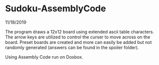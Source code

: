# Sudoku-AssemblyCode
11/18/2019

The program draws a 12x12 board using extended ascii table characters. The arrow keys are utilized to control the curser to move across on the board. Preset boards are created and more can easily be added but not randomly generated (answers can be found in the spoiler folder). 

Using Assembly Code run on Dosbox. 
